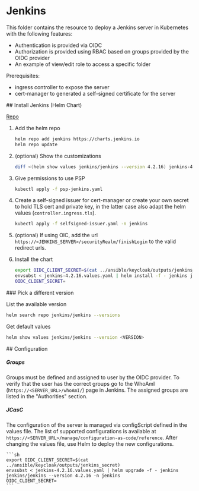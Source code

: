 # Jenkins

This folder contains the resource to deploy a Jenkins server in Kubernetes with the following features:
* Authentication is provided via OIDC
* Authorization is provided using RBAC based on groups provided by the OIDC provider
* An example of view/edit role to access a specific folder

Prerequisites:
* ingress controller to expose the server
* cert-manager to generated a self-signed certificate for the server

## Install Jenkins (Helm Chart)

[Repo](https://github.com/jenkinsci/helm-charts)

1. Add the helm repo
    ```sh
    helm repo add jenkins https://charts.jenkins.io
    helm repo update
    ```

1. (optional) Show the customizations
    ```sh
    diff <(helm show values jenkins/jenkins --version 4.2.16) jenkins-4.2.16.values.yaml
    ```

1. Give permissions to use PSP
    ```sh
    kubectl apply -f psp-jenkins.yaml 
    ```

1. Create a self-signed issuer for cert-manager or create your own secret to hold TLS cert and private key, in the latter case also adapt the helm values (`controller.ingress.tls`).
    ```sh
    kubectl apply -f selfsigned-issuer.yaml -n jenkins
    ```

1. (optional) If using OIC, add the url `https://<JENKINS_SERVER>/securityRealm/finishLogin` to the valid redirect urls.

1. Install the chart
    ```sh
    export OIDC_CLIENT_SECRET=$(cat ../ansible/keycloak/outputs/jenkins_secret)
    envsubst < jenkins-4.2.16.values.yaml | helm install -f - jenkins jenkins/jenkins --version 4.2.16 -n jenkins
    OIDC_CLIENT_SECRET=
    ```

### Pick a different version

List the available version

```sh
helm search repo jenkins/jenkins --versions
```

Get default values

```sh
helm show values jenkins/jenkins --version <VERSION>
```

## Configuration

##### Groups

Groups must be defined and assigned to user by the OIDC provider. To verify that the user has the correct groups go to the WhoAmI (`https://<SERVER_URL>/whoAmI/`) page in Jenkins. The assigned groups are listed in the "Authorities" section.

##### JCasC

The configuration of the server is managed via configScript defined in the values file. The list of supported configurations is available at `https://<SERVER_URL>/manage/configuration-as-code/reference`. After changing the values file, use Helm to deploy the new configurations.

    ```sh
    export OIDC_CLIENT_SECRET=$(cat ../ansible/keycloak/outputs/jenkins_secret)
    envsubst < jenkins-4.2.16.values.yaml | helm upgrade -f - jenkins jenkins/jenkins --version 4.2.16 -n jenkins
    OIDC_CLIENT_SECRET=
    ```